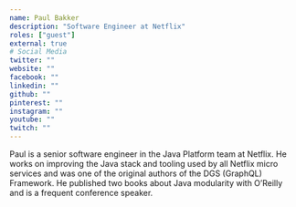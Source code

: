 ```yaml
---
name: Paul Bakker
description: "Software Engineer at Netflix"
roles: ["guest"]
external: true
# Social Media 
twitter: ""
website: ""
facebook: ""
linkedin: ""
github: ""
pinterest: ""
instagram: ""
youtube: ""
twitch: ""
---
```


<!-- markdownlint-disable MD041-->
Paul is a senior software engineer in the Java Platform team at Netflix. He works on improving the Java stack and tooling used by all Netflix micro services and was one of the original authors of the DGS (GraphQL) Framework. He published two books about Java modularity with O’Reilly and is a frequent conference speaker.

<!--more-->
